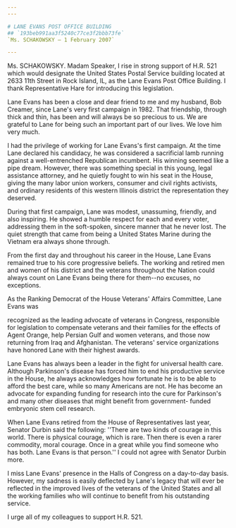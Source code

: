 ```yaml
---
---

# LANE EVANS POST OFFICE BUILDING
## `193beb991aa3f5240c77ce3f2bbb73fe`
`Ms. SCHAKOWSKY — 1 February 2007`

---
```



Ms. SCHAKOWSKY. Madam Speaker, I rise in strong support of H.R. 521 
which would designate the United States Postal Service building located 
at 2633 11th Street in Rock Island, IL, as the Lane Evans Post Office 
Building. I thank Representative Hare for introducing this legislation.

Lane Evans has been a close and dear friend to me and my husband, Bob 
Creamer, since Lane's very first campaign in 1982. That friendship, 
through thick and thin, has been and will always be so precious to us. 
We are grateful to Lane for being such an important part of our lives. 
We love him very much.

I had the privilege of working for Lane Evans's first campaign. At 
the time Lane declared his candidacy, he was considered a sacrificial 
lamb running against a well-entrenched Republican incumbent. His 
winning seemed like a pipe dream. However, there was something special 
in this young, legal assistance attorney, and he quietly fought to win 
his seat in the House, giving the many labor union workers, consumer 
and civil rights activists, and ordinary residents of this western 
Illinois district the representation they deserved.

During that first campaign, Lane was modest, unassuming, friendly, 
and also inspiring. He showed a humble respect for each and every 
voter, addressing them in the soft-spoken, sincere manner that he never 
lost. The quiet strength that came from being a United States Marine 
during the Vietnam era always shone through.

From the first day and throughout his career in the House, Lane Evans 
remained true to his core progressive beliefs. The working and retired 
men and women of his district and the veterans throughout the Nation 
could always count on Lane Evans being there for them--no excuses, no 
exceptions.

As the Ranking Democrat of the House Veterans' Affairs Committee, 
Lane Evans was


recognized as the leading advocate of veterans in Congress, responsible 
for legislation to
compensate veterans and their families for the 
effects of Agent Orange, help Persian Gulf and women veterans, and 
those now returning from Iraq and Afghanistan. The veterans' service 
organizations have honored Lane with their highest awards.


Lane Evans has always been a leader in the fight for universal health 
care. Although Parkinson's disease has forced him to end his productive 
service in the House, he always acknowledges how fortunate he is to be 
able to afford the best care, while so many Americans are not. He has 
become an advocate for expanding funding for research into the cure for 
Parkinson's and many other diseases that might benefit from government-
funded embryonic stem cell research.

When Lane Evans retired from the House of Representatives last year, 
Senator Durbin said the following: ''There are two kinds of courage in 
this world. There is physical courage, which is rare. Then there is 
even a rarer commodity, moral courage. Once in a great while you find 
someone who has both. Lane Evans is that person.'' I could not agree 
with Senator Durbin more.

I miss Lane Evans' presence in the Halls of Congress on a day-to-day 
basis. However, my sadness is easily deflected by Lane's legacy that 
will ever be reflected in the improved lives of the veterans of the 
United States and all the working families who will continue to benefit 
from his outstanding service.

I urge all of my colleagues to support H.R. 521.
